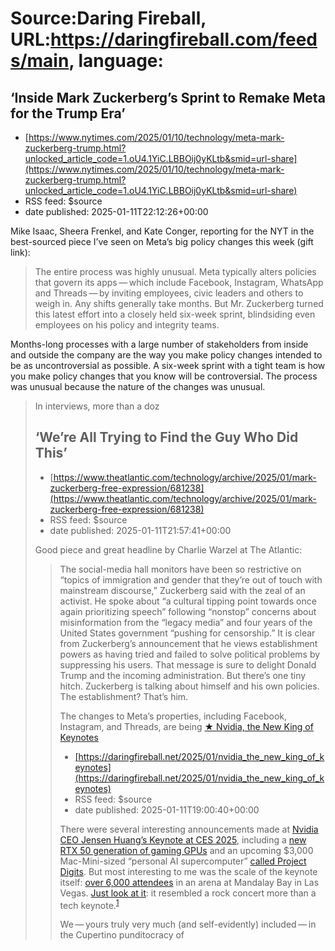 # Source:Daring Fireball, URL:https://daringfireball.com/feeds/main, language:

## ‘Inside Mark Zuckerberg’s Sprint to Remake Meta for the Trump Era’
 - [https://www.nytimes.com/2025/01/10/technology/meta-mark-zuckerberg-trump.html?unlocked_article_code=1.oU4.1YiC.LBBOij0yKLtb&smid=url-share](https://www.nytimes.com/2025/01/10/technology/meta-mark-zuckerberg-trump.html?unlocked_article_code=1.oU4.1YiC.LBBOij0yKLtb&smid=url-share)
 - RSS feed: $source
 - date published: 2025-01-11T22:12:26+00:00

<p>Mike Isaac, Sheera Frenkel, and Kate Conger, reporting for the NYT in the best-sourced piece I’ve seen on Meta’s big policy changes this week (gift link):</p>

<blockquote>
  <p>The entire process was highly unusual. Meta typically alters
policies that govern its apps — which include Facebook,
Instagram, WhatsApp and Threads — by inviting employees, civic
leaders and others to weigh in. Any shifts generally take months.
But Mr. Zuckerberg turned this latest effort into a closely held
six-week sprint, blindsiding even employees on his policy and
integrity teams.</p>
</blockquote>

<p>Months-long processes with a large number of stakeholders from inside and outside the company are the way you make policy changes intended to be as uncontroversial as possible. A six-week sprint with a tight team is how you make policy changes that you know will be controversial. The process was unusual because the nature of the changes was unusual.</p>

<blockquote>
  <p>In interviews, more than a doz

## ‘We’re All Trying to Find the Guy Who Did This’
 - [https://www.theatlantic.com/technology/archive/2025/01/mark-zuckerberg-free-expression/681238](https://www.theatlantic.com/technology/archive/2025/01/mark-zuckerberg-free-expression/681238)
 - RSS feed: $source
 - date published: 2025-01-11T21:57:41+00:00

<p>Good piece and great headline by Charlie Warzel at The Atlantic:</p>

<blockquote>
  <p>The social-media hall monitors have been so restrictive on “topics
of immigration and gender that they’re out of touch with
mainstream discourse,” Zuckerberg said with the zeal of an
activist. He spoke about “a cultural tipping point towards once
again prioritizing speech” following “nonstop” concerns about
misinformation from the “legacy media” and four years of the
United States government “pushing for censorship.” It is clear
from Zuckerberg’s announcement that he views establishment powers
as having tried and failed to solve political problems by
suppressing his users. That message is sure to delight Donald
Trump and the incoming administration. But there’s one tiny hitch.
Zuckerberg is talking about himself and his own policies. The
establishment? That’s him.</p>

<p>The changes to Meta’s properties, including Facebook, Instagram,
and Threads, are being <a href="https://www.wired.com/story

## ★ Nvidia, the New King of Keynotes
 - [https://daringfireball.net/2025/01/nvidia_the_new_king_of_keynotes](https://daringfireball.net/2025/01/nvidia_the_new_king_of_keynotes)
 - RSS feed: $source
 - date published: 2025-01-11T19:00:40+00:00

<p>There were several interesting announcements made at <a href="https://www.youtube.com/watch?v=k82RwXqZHY8">Nvidia CEO Jensen Huang’s Keynote at CES 2025</a>, including a <a href="https://www.tomshardware.com/pc-components/gpus/nvidia-announces-rtx-50-series-at-up-to-usd1-999">new RTX 50 generation of gaming GPUs</a> and an upcoming $3,000 Mac-Mini-sized “personal AI supercomputer” <a href="https://www.theverge.com/2025/1/6/24337530/nvidia-ces-digits-super-computer-ai">called Project Digits</a>. But most interesting to me was the scale of the keynote itself: <a href="https://blogs.nvidia.com/blog/ces-2025-jensen-huang/">over 6,000 attendees</a> in an arena at Mandalay Bay in Las Vegas. <a href="https://x.com/stevesi/status/1876459484807143437?s=10">Just look at it</a>: it resembled a rock concert more than a tech keynote.<sup id="fnr1-2025-01-11"><a href="#fn1-2025-01-11">1</a></sup></p>

<p>We — yours truly very much (and self-evidently) included — in the Cupertino punditocracy of

